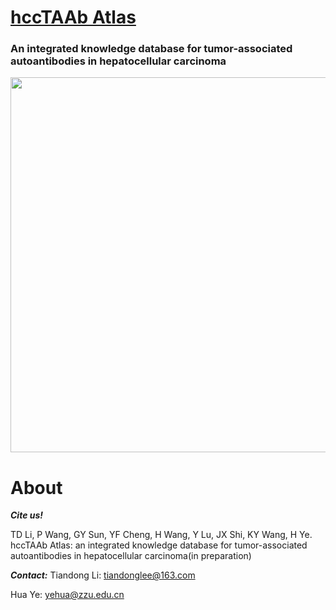 <h1><a href="http://nscc.zzu.edu.cn/hccTAAb/">hccTAAb Atlas </a></h1>

### An integrated knowledge database for tumor-associated autoantibodies in hepatocellular carcinoma

<img src="https://github.com/tiandongli/hccTAAb/blob/main/www/0_flow%20diagram.png" style='width: 600px; height: auto;'>


<h1>About</h1>

***Cite us!***

TD Li, P Wang, GY Sun, YF Cheng, H Wang, Y Lu, JX Shi, KY Wang, H Ye. hccTAAb Atlas: an integrated knowledge database for tumor-associated autoantibodies in hepatocellular carcinoma(in preparation)

***Contact:***
Tiandong Li: tiandonglee@163.com

Hua Ye: yehua@zzu.edu.cn

